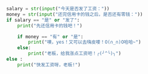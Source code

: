 
<BlogInfo id="6" title="6.条件语句" author="白日梦想猿" pv=0 read_times=0 pre_cost_time=0分13秒 category="python基础" tag_list="['python基础']" create_time="2019.08.30 21:02:42" update_time="2019.08.30 21:02:42" />

```python
salary = str(input("今天是否发了工资："))
money = str(input("还完信用卡的钱之后，是否还有零钱："))
if salary == "是" or "发了":
    print("先还信用卡的钱吧！")

    if money == "有" or "是":
        print("噢，yes！又可以去嗨皮喽！O(∩_∩)O哈哈~")
    else:
        print("老板，给我涨点工资吧！╭(╯^╰)╮")
else :
    print("快发工资呀，老板!")
```
